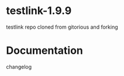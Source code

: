 testlink-1.9.9
==============

testlink repo cloned from gitorious and forking 

Documentation
=============

changelog

